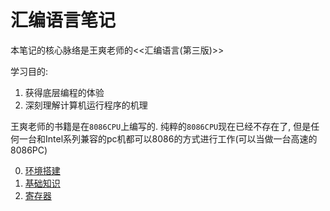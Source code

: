 # 汇编语言笔记

本笔记的核心脉络是王爽老师的<<汇编语言(第三版)>>

学习目的:
1. 获得底层编程的体验
2. 深刻理解计算机运行程序的机理

王爽老师的书籍是在`8086CPU`上编写的. 纯粹的`8086CPU`现在已经不存在了, 但是任何一台和Intel系列兼容的pc机都可以8086的方式进行工作(可以当做一台高速的8086PC)

0. [环境搭建](./doc/00-环境搭建)
1. [基础知识](./doc/01-基础知识)
2. [寄存器](./doc/02-寄存器)